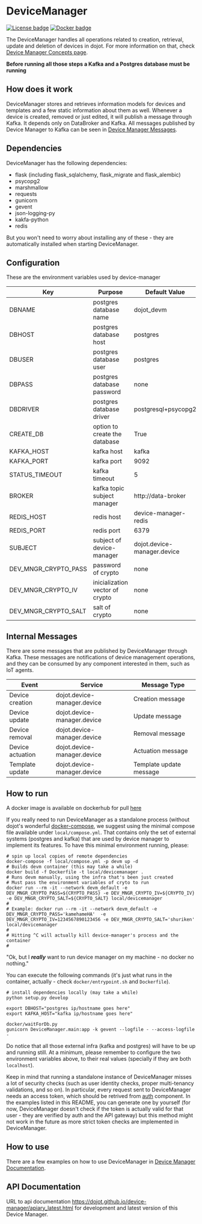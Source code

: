 # DeviceManager

[![License badge](https://img.shields.io/badge/license-GPL-blue.svg)](https://opensource.org/licenses/GPL-3.0)
[![Docker badge](https://img.shields.io/docker/pulls/dojot/iotagent-json.svg)](https://hub.docker.com/r/dojot/device-manager/)

The DeviceManager handles all operations related to creation, retrieval, update and deletion of devices in dojot. For more information
on that, check [Device Manager Concepts page](./docs/concepts.rst).

**Before running all those steps a Kafka and a Postgres database must be running**

## How does it work

DeviceManager stores and retrieves information models for devices and templates and a few static information about them as well. Whenever a device is created, removed or just edited, it will publish a message through Kafka. It depends only on DataBroker and Kafka.
All messages published by Device Manager to Kafka can be seen in [Device Manager Messages](https://dojotdocs.readthedocs.io/projects/DeviceManager/en/latest/kafka-messages.html).

## Dependencies

DeviceManager has the following dependencies:

- flask (including flask_sqlalchemy, flask_migrate and flask_alembic)
- psycopg2
- marshmallow
- requests
- gunicorn
- gevent
- json-logging-py
- kakfa-python
- redis

But you won't need to worry about installing any of these - they are automatically installed when starting DeviceManager.

## Configuration

These are the environment variables used by device-manager

Key                     | Purpose                                             | Default Value
----------------------- | --------------------------------------------------- | --------------
DBNAME                  | postgres database name                              | dojot_devm
DBHOST                  | postgres database host                              | postgres
DBUSER                  | postgres database user                              | postgres
DBPASS                  | postgres database password                          | none
DBDRIVER                | postgres database driver                            | postgresql+psycopg2
CREATE_DB               | option to create the database                       | True
KAFKA_HOST              | kafka host                                          | kafka
KAFKA_PORT              | kafka port                                          | 9092
STATUS_TIMEOUT          | kafka timeout                                       | 5
BROKER                  | kafka topic subject manager                         | http://data-broker
REDIS_HOST              | redis host                                          | device-manager-redis
REDIS_PORT              | redis port                                          | 6379
SUBJECT                 | subject of device-manager                           | dojot.device-manager.device
DEV_MNGR_CRYPTO_PASS    | password of crypto                                  | none
DEV_MNGR_CRYPTO_IV      | inicialization vector of crypto                     | none
DEV_MNGR_CRYPTO_SALT    | salt of crypto                                      | none

## Internal Messages

There are some messages that are published by DeviceManager through Kafka. These messages are notifications of device management operations, and they can be consumed by any component interested in them, such as IoT agents.

Event                   | Service                                             | Message Type
----------------------- | --------------------------------------------------- | --------------
Device creation         | dojot.device-manager.device                         | Creation message
Device update           | dojot.device-manager.device                         | Update message
Device removal          | dojot.device-manager.device                         | Removal message
Device actuation        | dojot.device-manager.device                         | Actuation message
Template update         | dojot.device-manager.device                         | Template update message

## How to run

A docker image is available on dockerhub for pull [here](https://hub.docker.com/r/dojot/device-manager)

If you really need to run DeviceManager as a standalone process (without dojot's wonderful [docker-compose](https://github.com/dojot/docker-compose), we suggest using the minimal compose
file available under `local/compose.yml`. That contains only the set of external systems (postgres
and kafka) that are used by device manager to implement its features. To have this minimal environment
running, please:

```shell
# spin up local copies of remote dependencies
docker-compose -f local/compose.yml -p devm up -d
# Builds devm container (this may take a while)
docker build -f Dockerfile -t local/devicemanager .
# Runs devm manually, using the infra that's been just created
# Must pass the environment variables of cryto to run
docker run --rm -it --network devm_default -e DEV_MNGR_CRYPTO_PASS=${CRYPTO_PASS} -e DEV_MNGR_CRYPTO_IV=${CRYPTO_IV} -e DEV_MNGR_CRYPTO_SALT=${CRYPTO_SALT} local/devicemanager
# 
# Example: docker run --rm -it --network devm_default -e DEV_MNGR_CRYPTO_PASS='kamehameHA'  -e DEV_MNGR_CRYPTO_IV=1234567890123456 -e DEV_MNGR_CRYPTO_SALT='shuriken' local/devicemanager
#
# Hitting ^C will actually kill device-manager's process and the container
#
```

"Ok, but I ***really*** want to run device manager on my machine - no docker no nothing."

 You can execute the following commands (it's just what runs in the container, actually - check
 `docker/entrypoint.sh` and `Dockerfile`).

```shell
# install dependencies locally (may take a while)
python setup.py develop

export DBHOST="postgres ip/hostname goes here"
export KAFKA_HOST="kafka ip/hostname goes here"

docker/waitForDb.py
gunicorn DeviceManager.main:app -k gevent --logfile - --access-logfile -
```

Do notice that all those external infra (kafka and postgres) will have to be up and running still.
At a minimum, please remember to configure the two environment variables above, to their real values
(specially if they are both `localhost`).

Keep in mind that running a standalone instance of DeviceManager misses a lot of security checks
(such as user identity checks, proper multi-tenancy validations, and so on). In particular,
every request sent to DeviceManager needs an access token, which should be retrived from
[auth](https://github.com/dojot/auth) component. In the examples listed in this README, you
can generate one by yourself (for now, DeviceManager doesn't check if the token is actually
valid for that user - they are verified by auth and the API gateway) but this method might not
work in the future as more strict token checks are implemented in DeviceManager.

## How to use

There are a few examples on how to use DeviceManager in [Device Manager Documentation](https://dojotdocs.readthedocs.io/projects/DeviceManager/en/latest/using-device-manager.html).

## API Documentation

URL to api documentation https://dojot.github.io/device-manager/apiary_latest.html for development and latest version of this Device Manager.